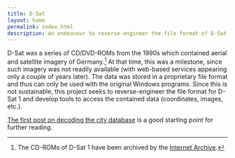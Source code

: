 ```yaml
---
title: D-Sat
layout: home
permalink: index.html
description: An endeavour to reverse-engineer the file format of D-Sat 1.
---
```


D-Sat was a series of CD/DVD-ROMs from the 1990s which contained
aerial and satellite imagery of Germany.[^1] At that time, this was a
milestone, since such imagery was not readily available (with
web-based services appearing only a couple of years later). The data
was stored in a proprietary file format and thus can only be used with
the original Windows programs. Since this is not sustainable, this
project seeks to reverse-engineer the file format for D-Sat 1 and
develop tools to access the contained data (coordinates, images,
etc.).

[The first post on decoding the city
database](/2005/03/26/decoding-the-city-database.html) is a good
starting point for further reading.

[^1]: The CD-ROMs of D-Sat 1 have been archived by the [Internet
    Archive](https://archive.org/details/software).
